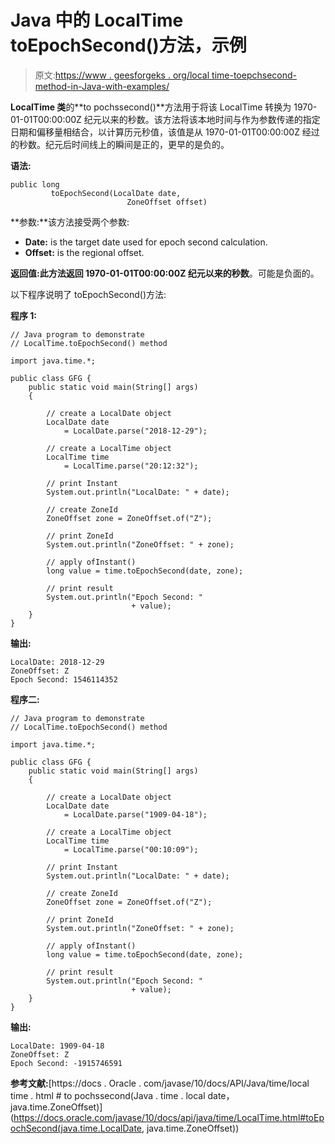 # Java 中的 LocalTime toEpochSecond()方法，示例

> 原文:[https://www . geesforgeks . org/local time-toepchsecond-method-in-Java-with-examples/](https://www.geeksforgeeks.org/localtime-toepochsecond-method-in-java-with-examples/)

**LocalTime 类**的**to pochssecond()**方法用于将该 LocalTime 转换为 1970-01-01T00:00:00Z 纪元以来的秒数。该方法将该本地时间与作为参数传递的指定日期和偏移量相结合，以计算历元秒值，该值是从 1970-01-01T00:00:00Z 经过的秒数。纪元后时间线上的瞬间是正的，更早的是负的。

**语法:**

```
public long 
         toEpochSecond(LocalDate date,
                          ZoneOffset offset)

```

**参数:**该方法接受两个参数:

*   **Date:** is the target date used for epoch second calculation.
*   **Offset:** is the regional offset.

**返回值:**此方法返回 1970-01-01T00:00:00Z 纪元以来的**秒数**。可能是负面的。

以下程序说明了 toEpochSecond()方法:

**程序 1:**

```
// Java program to demonstrate
// LocalTime.toEpochSecond() method

import java.time.*;

public class GFG {
    public static void main(String[] args)
    {

        // create a LocalDate object
        LocalDate date
            = LocalDate.parse("2018-12-29");

        // create a LocalTime object
        LocalTime time
            = LocalTime.parse("20:12:32");

        // print Instant
        System.out.println("LocalDate: " + date);

        // create ZoneId
        ZoneOffset zone = ZoneOffset.of("Z");

        // print ZoneId
        System.out.println("ZoneOffset: " + zone);

        // apply ofInstant()
        long value = time.toEpochSecond(date, zone);

        // print result
        System.out.println("Epoch Second: "
                           + value);
    }
}
```

**输出:**

```
LocalDate: 2018-12-29
ZoneOffset: Z
Epoch Second: 1546114352

```

**程序二:**

```
// Java program to demonstrate
// LocalTime.toEpochSecond() method

import java.time.*;

public class GFG {
    public static void main(String[] args)
    {

        // create a LocalDate object
        LocalDate date
            = LocalDate.parse("1909-04-18");

        // create a LocalTime object
        LocalTime time
            = LocalTime.parse("00:10:09");

        // print Instant
        System.out.println("LocalDate: " + date);

        // create ZoneId
        ZoneOffset zone = ZoneOffset.of("Z");

        // print ZoneId
        System.out.println("ZoneOffset: " + zone);

        // apply ofInstant()
        long value = time.toEpochSecond(date, zone);

        // print result
        System.out.println("Epoch Second: "
                           + value);
    }
}
```

**输出:**

```
LocalDate: 1909-04-18
ZoneOffset: Z
Epoch Second: -1915746591

```

**参考文献:**[https://docs . Oracle . com/javase/10/docs/API/Java/time/local time . html # to pochssecond(Java . time . local date，java.time.ZoneOffset)](https://docs.oracle.com/javase/10/docs/api/java/time/LocalTime.html#toEpochSecond(java.time.LocalDate, java.time.ZoneOffset))